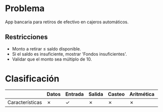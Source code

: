 # Problema

App bancaria para retiros de efectivo en cajeros automáticos.

## Restricciones

- Monto a retirar ≤ saldo disponible.
- Si el saldo es insuficiente, mostrar 'Fondos insuficientes'.
- Validar que el monto sea múltiplo de 10.

# Clasificación
|  | Datos | Entrada | Salida | Casteo | Aritmética | Relacionales | Lógicos | Condicionales | Ciclo | Matrices | Funciones |
|----------|-------|---------|--------|--------|------------|--------------|---------|---------------|-------|----------|-------------|
| Características | ✗ | ✓ | ✗ | ✗ | ✗ | ✓ | ✗ | ✗ | ✗ | ✗ | ✗ |
